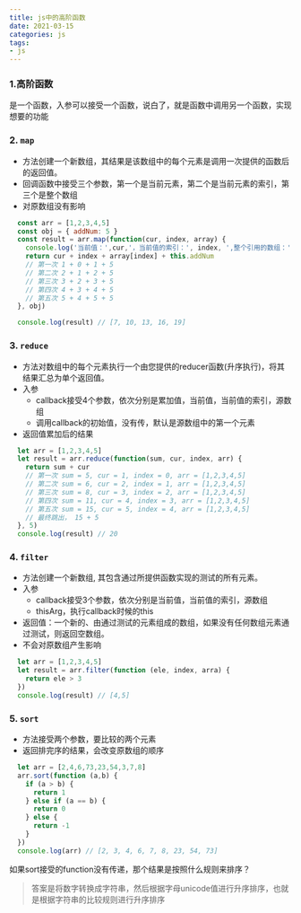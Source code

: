 ```yaml
---
title: js中的高阶函数
date: 2021-03-15
categories: js
tags:
- js
---
```


<!-- more -->

### 1.高阶函数
  是一个函数，入参可以接受一个函数，说白了，就是函数中调用另一个函数，实现想要的功能
### 2. `map`
  - 方法创建一个新数组，其结果是该数组中的每个元素是调用一次提供的函数后的返回值。
  - 回调函数中接受三个参数，第一个是当前元素，第二个是当前元素的索引，第三个是整个数组
  - 对原数组没有影响
  ```js
    const arr = [1,2,3,4,5]
    const obj = { addNum: 5 }
    const result = arr.map(function(cur, index, array) {
      console.log('当前值：',cur,'，当前值的索引：', index, ',整个引用的数组：', arr)
      return cur + index + array[index] + this.addNum
      // 第一次 1 + 0 + 1 + 5
      // 第二次 2 + 1 + 2 + 5
      // 第三次 3 + 2 + 3 + 5
      // 第四次 4 + 3 + 4 + 5
      // 第五次 5 + 4 + 5 + 5
    }, obj)

    console.log(result) // [7, 10, 13, 16, 19]
  ```

### 3. `reduce`
  - 方法对数组中的每个元素执行一个由您提供的reducer函数(升序执行)，将其结果汇总为单个返回值。
  - 入参
    - callback接受4个参数，依次分别是累加值，当前值，当前值的索引，源数组
    - 调用callback的初始值，没有传，默认是源数组中的第一个元素
  - 返回值累加后的结果
  
  ```js
    let arr = [1,2,3,4,5]
    let result = arr.reduce(function(sum, cur, index, arr) {
      return sum + cur
      // 第一次 sum = 5, cur = 1, index = 0, arr = [1,2,3,4,5]
      // 第二次 sum = 6, cur = 2, index = 1, arr = [1,2,3,4,5]
      // 第三次 sum = 8, cur = 3, index = 2, arr = [1,2,3,4,5]
      // 第四次 sum = 11, cur = 4, index = 3, arr = [1,2,3,4,5]
      // 第五次 sum = 15, cur = 5, index = 4, arr = [1,2,3,4,5]
      // 最终跳出， 15 + 5
    }, 5)
    console.log(result) // 20
  ```
### 4. `filter`
  - 方法创建一个新数组, 其包含通过所提供函数实现的测试的所有元素。
  - 入参
    - callback接受3个参数，依次分别是当前值，当前值的索引，源数组
    - thisArg，执行callback时候的this
  - 返回值：一个新的、由通过测试的元素组成的数组，如果没有任何数组元素通过测试，则返回空数组。
  - 不会对原数组产生影响
  ```js
    let arr = [1,2,3,4,5]
    let result = arr.filter(function (ele, index, arra) {
      return ele > 3
    })
    console.log(result) // [4,5]
  ```

### 5. `sort`
  - 方法接受两个参数，要比较的两个元素
  - 返回排完序的结果，会改变原数组的顺序
  ```js
    let arr = [2,4,6,73,23,54,3,7,8]
    arr.sort(function (a,b) {
      if (a > b) {
        return 1
      } else if (a == b) {
        return 0
      } else {
        return -1
      }
    })
    console.log(arr) // [2, 3, 4, 6, 7, 8, 23, 54, 73]
  ```
  如果sort接受的function没有传递，那个结果是按照什么规则来排序？

  > 答案是将数字转换成字符串，然后根据字母unicode值进行升序排序，也就是根据字符串的比较规则进行升序排序
  